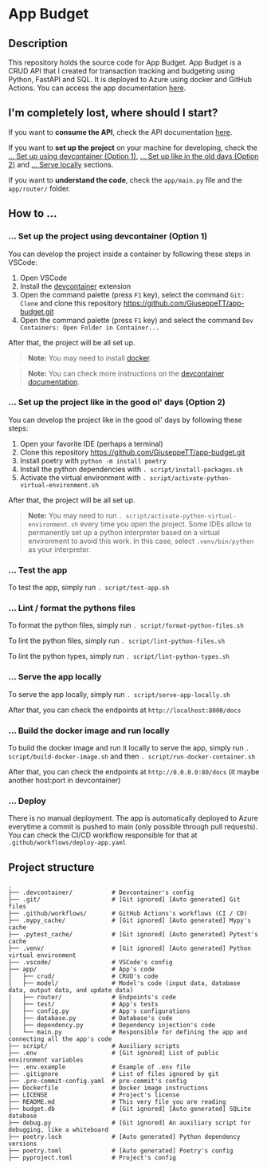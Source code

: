 # App Budget

## Description

This repository holds the source code for App Budget. App Budget is a CRUD API that I created for transaction tracking and budgeting using Python, FastAPI and SQL. It is deployed to Azure using docker and GitHub Actions. You can access the app documentation [here](http://app-budget.eastus.azurecontainer.io/docs).

## I'm completely lost, where should I start?

If you want to **consume the API**, check the API documentation [here](http://app-budget.eastus.azurecontainer.io/docs).

If you want to **set up the project** on your machine for developing, check the [... Set up using devcontainer (Option 1)](#set-up-the-project-using-devcontainer-option-1), [... Set up like in the old days (Option 2)](#set-up-the-project-like-in-the-good-ol-days-option-2) and [... Serve locally](#serve-the-app-locally) sections.

If you want to **understand the code**, check the `app/main.py` file and the `app/router/` folder.

## How to ...

### ... Set up the project using devcontainer (Option 1)

You can develop the project inside a container by following these steps in VSCode:

1. Open VSCode
1. Install the [devcontainer](https://marketplace.visualstudio.com/items?itemName=ms-vscode-remote.remote-containers) extension
1. Open the command palette (press `F1` key), select the command `Git: Clone` and clone this repository https://github.com/GiuseppeTT/app-budget.git
1. Open the command palette (press `F1` key) and select the command `Dev Containers: Open Folder in Container...`

After that, the project will be all set up.

> **Note:** You may need to install [docker](https://www.docker.com/).

> **Note:** You can check more instructions on the [devcontainer documentation](https://code.visualstudio.com/docs/devcontainers/containers).

### ... Set up the project like in the good ol' days (Option 2)

You can develop the project like in the good ol' days by following these steps:

1. Open your favorite IDE (perhaps a terminal)
1. Clone this repository https://github.com/GiuseppeTT/app-budget.git
1. Install poetry with `python -m install poetry`
1. Install the python dependencies with `. script/install-packages.sh`
1. Activate the virtual environment with `. script/activate-python-virtual-environment.sh`

After that, the project will be all set up.

> **Note:** You may need to run `. script/activate-python-virtual-environment.sh` every time you open the project. Some IDEs allow to permanently set up a python interpreter based on a virtual environment to avoid this work. In this case, select `.venv/bin/python` as your interpreter.

### ... Test the app

To test the app, simply run `. script/test-app.sh`

### ... Lint / format the pythons files

To format the python files, simply run `. script/format-python-files.sh`

To lint the python files, simply run `. script/lint-python-files.sh`

To lint the python types, simply run `. script/lint-python-types.sh`

### ... Serve the app locally

To serve the app locally, simply run `. script/serve-app-locally.sh`

After that, you can check the endpoints at `http://localhost:8000/docs`

### ... Build the docker image and run locally

To build the docker image and run it locally to serve the app, simply run `. script/build-docker-image.sh` and then `. script/run-docker-container.sh`

After that, you can check the endpoints at `http://0.0.0.0:80/docs` (it maybe another host:port in devcontainer)

### ... Deploy

There is no manual deployment. The app is automatically deployed to Azure everytime a commit is pushed to main (only possible through pull requests). You can check the CI/CD workflow responsible for that at `.github/workflows/deploy-app.yaml`

## Project structure

```
.
├── .devcontainer/           # Devcontainer's config
├── .git/                    # [Git ignored] [Auto generated] Git files
├── .github/workflows/       # GitHub Actions's workflows (CI / CD)
├── .mypy_cache/             # [Git ignored] [Auto generated] Mypy's cache
├── .pytest_cache/           # [Git ignored] [Auto generated] Pytest's cache
├── .venv/                   # [Git ignored] [Auto generated] Python virtual environment
├── .vscode/                 # VSCode's config
├── app/                     # App's code
│   ├── crud/                # CRUD's code
│   ├── model/               # Model's code (input data, database data, output data, and update data)
│   ├── router/              # Endpoints's code
│   ├── test/                # App's tests
│   ├── config.py            # App's configurations
│   ├── database.py          # Database's code
│   ├── dependency.py        # Dependency injection's code
│   └── main.py              # Responsible for defining the app and connecting all the app's code
├── script/                  # Auxiliary scripts
├── .env                     # [Git ignored] List of public environment variables
├── .env.example             # Example of .env file
├── .gitignore               # List of files ignored by git
├── .pre-commit-config.yaml  # pre-commit's config
├── Dockerfile               # Docker image instructions
├── LICENSE                  # Project's license
├── README.md                # This very file you are reading
├── budget.db                # [Git ignored] [Auto generated] SQLite database
├── debug.py                 # [Git ignored] An auxiliary script for debugging, like a whiteboard
├── poetry.lock              # [Auto generated] Python dependency versions
├── poetry.toml              # [Auto generated] Poetry's config
├── pyproject.toml           # Project's config
```
